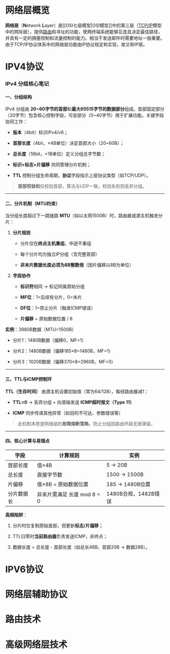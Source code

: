 # 网络层概览
**网络层**（**N**etwork **L**ayer）是[[OSI七层模型|OSI模型]]中的第三层（[TCP/IP](https://zh.wikipedia.org/wiki/TCP/IP%E5%8D%8F%E8%AE%AE%E6%97%8F "TCP/IP协议族")模型中的网际层），提供[路由](https://zh.wikipedia.org/wiki/%E8%B7%AF%E7%94%B1 "路由")和寻址的功能，使两终端系统能够互连且决定最佳路径，并具有一定的拥塞控制和流量控制的能力。相当于发送邮件时需要地址一般重要。由于TCP/IP协议体系中的网络层功能由IP协议规定和实现，故又称IP层。

# IPV4协议
### IPv4 分组核心笔记

#### **一、分组结构**

IPv4 分组由 **20~60字节的首部**和**最大65515字节的数据部分**组成。首部固定部分（20字节）包含核心控制字段，可变部分（0~40字节）用于扩展功能。关键字段协同工作：

- **版本**（4bit）标识IPv4/v6；
    
- **首部长度**（4bit，×4B单位）决定首部大小（20~60B）；
    
- **总长度**（16bit，×1B单位）定义分组总字节数；
    
- **标识+标志+片偏移** 共同管理分片机制；
    
- **TTL** 控制分组生命周期，**协议**字段指示上层协议类型（如TCP/UDP）。
    

> **首部校验和**仅校验首部，算法与UDP一致，校验失败则丢弃分组。

---

#### **二、分片机制（MTU约束）**

当分组长度超过下一跳链路 **MTU**（如以太网1500B）时，路由器或源主机触发分片：

1. **分片规则**
    
    - 分片仅在**终点主机重组**，中途不重组
        
    - 每个分片均为独立IP分组（含完整首部）
        
    - **非末片数据长度必须为8B整数倍**（因片偏移以8B为单位）
        
2. **字段协作**
    
    - **标识符**相同 → 标记同属原始分组
        
    - **MF位**：1=后续有分片，0=末片
        
    - **DF位**：1=禁止分片（触发ICMP错误）
        
    - **片偏移** = 原始数据位置 / 8
        

**实例**：3980B数据（MTU=1500B）

- 分片1：1480B数据（偏移0，MF=1）
    
- 分片2：1480B数据（偏移185×8=1480B，MF=1）
    
- 分片3：1020B数据（偏移370×8=2960B，MF=0）
    

---

#### **三、TTL与ICMP控制环**

**TTL（生存时间）** 由源主机设置初始值（常为64/128），每经路由器减1：

- **TTL=0** → 丢弃分组 + 向源端发送 **ICMP超时报文（Type 11）**
    
- **ICMP** 同步传递其他异常（如目的不可达、参数错误等）
    

> 此机制本质是网络层的**故障熔断策略**，防止分组因路由环路无限滞留。

---

#### **四、核心计算与易错点**

|**字段**|**计算规则**|**实例**|
|---|---|---|
|首部长度|值×4B|5 → 20B|
|总长度|直接字节数|1500 → 1500B|
|片偏移|值×8B = 原始数据位置|185 → 1480B位置|
|分片数据长|非末片需满足 长度 mod 8 = 0|1480B合规，1482B错误|

**高频陷阱**：

1. 分片时仅复制原始首部，但更新**标志/片偏移**；
    
2. TTL归零时**当前路由器**负责发送ICMP，非终点；
    
3. 数据长度 = 总长度 - 首部长度（如总长48B、首部20B → 数据28B）。

# IPV6协议


# 网络层辅助协议


# 路由技术


# 高级网络层技术
